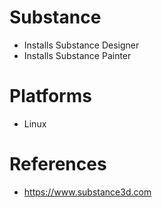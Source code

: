 # Substance

- Installs Substance Designer
- Installs Substance Painter

# Platforms

- Linux

# References

- https://www.substance3d.com
